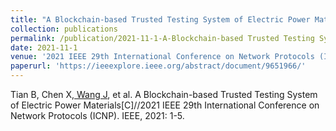 ```yaml
---
title: "A Blockchain-based Trusted Testing System of Electric Power Materials"
collection: publications
permalink: /publication/2021-11-1-A-Blockchain-based Trusted Testing System of Electric Power Materials
date: 2021-11-1
venue: '2021 IEEE 29th International Conference on Network Protocols (ICNP)'
paperurl: 'https://ieeexplore.ieee.org/abstract/document/9651966/'
---
```


Tian B, Chen X,<ins> Wang J</ins>, et al. A Blockchain-based Trusted Testing System of Electric Power Materials[C]//2021 IEEE 29th International Conference on Network Protocols (ICNP). IEEE, 2021: 1-5.
